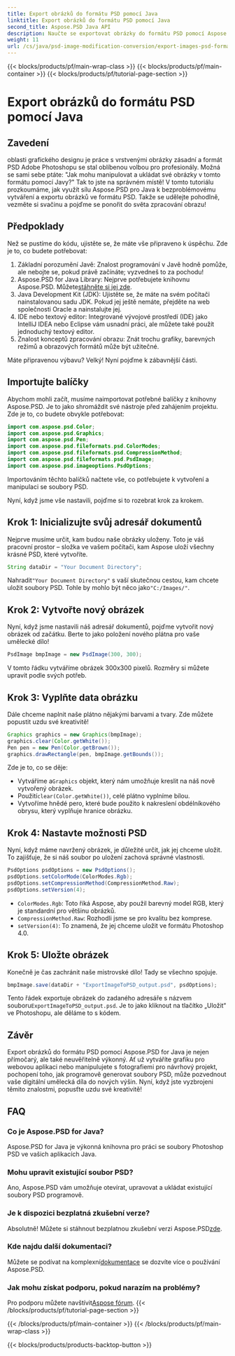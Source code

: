 ```yaml
---
title: Export obrázků do formátu PSD pomocí Java
linktitle: Export obrázků do formátu PSD pomocí Java
second_title: Aspose.PSD Java API
description: Naučte se exportovat obrázky do formátu PSD pomocí Aspose.PSD for Java v jednoduchém podrobném průvodci. Ideální pro vývojáře a grafiky.
weight: 11
url: /cs/java/psd-image-modification-conversion/export-images-psd-format/
---
```


{{< blocks/products/pf/main-wrap-class >}}
{{< blocks/products/pf/main-container >}}
{{< blocks/products/pf/tutorial-page-section >}}

# Export obrázků do formátu PSD pomocí Java

## Zavedení

oblasti grafického designu je práce s vrstvenými obrázky zásadní a formát PSD Adobe Photoshopu se stal oblíbenou volbou pro profesionály. Možná se sami sebe ptáte: "Jak mohu manipulovat a ukládat své obrázky v tomto formátu pomocí Javy?" Tak to jste na správném místě! V tomto tutoriálu prozkoumáme, jak využít sílu Aspose.PSD pro Java k bezproblémovému vytváření a exportu obrázků ve formátu PSD. Takže se udělejte pohodlně, vezměte si svačinu a pojďme se ponořit do světa zpracování obrazu!

## Předpoklady

Než se pustíme do kódu, ujistěte se, že máte vše připraveno k úspěchu. Zde je to, co budete potřebovat:

1. Základní porozumění Javě: Znalost programování v Javě hodně pomůže, ale nebojte se, pokud právě začínáte; vyzvedneš to za pochodu!
2.  Aspose.PSD for Java Library: Nejprve potřebujete knihovnu Aspose.PSD. Můžete[stáhněte si jej zde](https://releases.aspose.com/psd/java/).
3. Java Development Kit (JDK): Ujistěte se, že máte na svém počítači nainstalovanou sadu JDK. Pokud jej ještě nemáte, přejděte na web společnosti Oracle a nainstalujte jej.
4. IDE nebo textový editor: Integrované vývojové prostředí (IDE) jako IntelliJ IDEA nebo Eclipse vám usnadní práci, ale můžete také použít jednoduchý textový editor.
5. Znalost konceptů zpracování obrazu: Znát trochu grafiky, barevných režimů a obrazových formátů může být užitečné.

Máte připravenou výbavu? Velký! Nyní pojďme k zábavnější části.

## Importujte balíčky

Abychom mohli začít, musíme naimportovat potřebné balíčky z knihovny Aspose.PSD. Je to jako shromáždit své nástroje před zahájením projektu. Zde je to, co budete obvykle potřebovat:

```java
import com.aspose.psd.Color;
import com.aspose.psd.Graphics;
import com.aspose.psd.Pen;
import com.aspose.psd.fileformats.psd.ColorModes;
import com.aspose.psd.fileformats.psd.CompressionMethod;
import com.aspose.psd.fileformats.psd.PsdImage;
import com.aspose.psd.imageoptions.PsdOptions;
```

Importováním těchto balíčků načtete vše, co potřebujete k vytvoření a manipulaci se soubory PSD.

Nyní, když jsme vše nastavili, pojďme si to rozebrat krok za krokem. 

## Krok 1: Inicializujte svůj adresář dokumentů

Nejprve musíme určit, kam budou naše obrázky uloženy. Toto je váš pracovní prostor – složka ve vašem počítači, kam Aspose uloží všechny krásné PSD, které vytvoříte.

```java
String dataDir = "Your Document Directory";
```
 Nahradit`"Your Document Directory"` s vaší skutečnou cestou, kam chcete uložit soubory PSD. Tohle by mohlo být něco jako`"C:/Images/"`. 

## Krok 2: Vytvořte nový obrázek

Nyní, když jsme nastavili náš adresář dokumentů, pojďme vytvořit nový obrázek od začátku. Berte to jako položení nového plátna pro vaše umělecké dílo!

```java
PsdImage bmpImage = new PsdImage(300, 300);
```
V tomto řádku vytváříme obrázek 300x300 pixelů. Rozměry si můžete upravit podle svých potřeb. 

## Krok 3: Vyplňte data obrázku

Dále chceme naplnit naše plátno nějakými barvami a tvary. Zde můžete popustit uzdu své kreativitě!

```java
Graphics graphics = new Graphics(bmpImage);
graphics.clear(Color.getWhite());
Pen pen = new Pen(Color.getBrown());
graphics.drawRectangle(pen, bmpImage.getBounds());
```
Zde je to, co se děje:
-  Vytváříme a`Graphics` objekt, který nám umožňuje kreslit na náš nově vytvořený obrázek.
-  Použití`clear(Color.getWhite())`, celé plátno vyplníme bílou.
- Vytvoříme hnědé pero, které bude použito k nakreslení obdélníkového obrysu, který vyplňuje hranice obrázku.

## Krok 4: Nastavte možnosti PSD

Nyní, když máme navržený obrázek, je důležité určit, jak jej chceme uložit. To zajišťuje, že si náš soubor po uložení zachová správné vlastnosti.

```java
PsdOptions psdOptions = new PsdOptions();
psdOptions.setColorMode(ColorModes.Rgb);
psdOptions.setCompressionMethod(CompressionMethod.Raw);
psdOptions.setVersion(4);
```
- `ColorModes.Rgb`: Toto říká Aspose, aby použil barevný model RGB, který je standardní pro většinu obrázků.
- `CompressionMethod.Raw`: Rozhodli jsme se pro kvalitu bez komprese.
- `setVersion(4)`: To znamená, že jej chceme uložit ve formátu Photoshop 4.0.

## Krok 5: Uložte obrázek

Konečně je čas zachránit naše mistrovské dílo! Tady se všechno spojuje. 

```java
bmpImage.save(dataDir + "ExportImageToPSD_output.psd", psdOptions);
```
 Tento řádek exportuje obrázek do zadaného adresáře s názvem souboru`ExportImageToPSD_output.psd`. Je to jako kliknout na tlačítko „Uložit“ ve Photoshopu, ale děláme to s kódem.

## Závěr

Export obrázků do formátu PSD pomocí Aspose.PSD for Java je nejen přímočarý, ale také neuvěřitelně výkonný. Ať už vytváříte grafiku pro webovou aplikaci nebo manipulujete s fotografiemi pro návrhový projekt, pochopení toho, jak programově generovat soubory PSD, může pozvednout vaše digitální umělecká díla do nových výšin. Nyní, když jste vyzbrojeni těmito znalostmi, popusťte uzdu své kreativitě!

## FAQ

### Co je Aspose.PSD for Java?
Aspose.PSD for Java je výkonná knihovna pro práci se soubory Photoshop PSD ve vašich aplikacích Java.

### Mohu upravit existující soubor PSD?
Ano, Aspose.PSD vám umožňuje otevírat, upravovat a ukládat existující soubory PSD programově.

### Je k dispozici bezplatná zkušební verze?
 Absolutně! Můžete si stáhnout bezplatnou zkušební verzi Aspose.PSD[zde](https://releases.aspose.com/).

### Kde najdu další dokumentaci?
 Můžete se podívat na komplexní[dokumentace](https://reference.aspose.com/psd/java/) se dozvíte více o používání Aspose.PSD.

### Jak mohu získat podporu, pokud narazím na problémy?
 Pro podporu můžete navštívit[Aspose fórum](https://forum.aspose.com/c/psd/34).
{{< /blocks/products/pf/tutorial-page-section >}}

{{< /blocks/products/pf/main-container >}}
{{< /blocks/products/pf/main-wrap-class >}}

{{< blocks/products/products-backtop-button >}}
